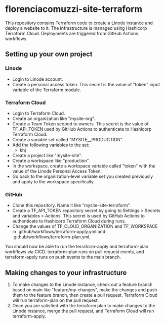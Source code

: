 # florenciacomuzzi-site-terraform
This repository contains Terraform code to create a Linode instance and deploy a website to it.
The infrastructure is managed using Hashicorp Terraform Cloud. 
Deployments are triggered from GitHub Actions workflows.

## Setting up your own project

### Linode
* Login to Linode account. 
* Create a personal access token. This secret is the value of "token" input variable of the Terraform module.

### Terraform Cloud
* Login to Terraform Cloud.
* Create an organization like "mysite-org".
* Create a Team Token scoped to owners. This secret is the value of TF_API_TOKEN used by GitHub Actions to authenticate to Hashicorp Terraform Cloud.
* Create a variable set called "MYSITE__PRODUCTION".
* Add the following variables to the set:
  * khj
* Create a project like "mysite-site".
* Create a workspace like "production".
* In the workspace, create a workspace variable called "token" with the value of the Linode Personal Access Token.
* Go back to the organization-level variable set you created previously and apply to the workspace specifically.

### GitHub
* Clone this repository. Name it like "mysite-site-terraform".
* Create a TF_API_TOKEN repository secret by going to Settings > Secrets and variables > Actions. This secret is used by GitHub Actions to authenticate to Hashicorp Terraform Cloud during runs.
* Change the values of TF_CLOUD_ORGANIZATION and TF_WORKSPACE in .github/workflows/terraform-apply.yml and .github/workflows/terraform-plan.yml.


You should now be able to run the terraform-apply and terraform-plan workflows via CICD. terraform-plan runs on pull request events, and terraform-apply runs on push events to the main branch.

## Making changes to your infrastructure
1. To make changes to the Linode instance, check out a feature branch based on main like "feature/my-changes", make the changes and push them to the feature branch, then create a pull request. 
Terraform Cloud will run terraform-plan on the pull request.
2. Once you are satisfied with the terraform plan to make changes to the Linode instance, merge the pull request, and Terraform Cloud will run terraform-apply.